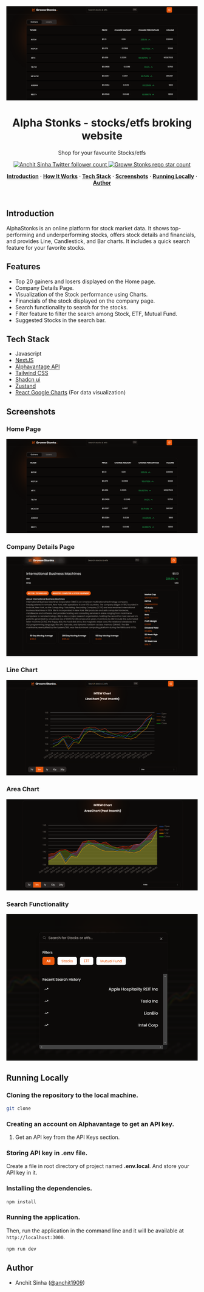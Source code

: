   <img alt="Groww Stonks - stocks/etfs broking website" src="/public/HomePage.png">
    <h1 align="center">Alpha Stonks - stocks/etfs broking website</h1>

<p align="center">
  Shop for your favourite Stocks/etfs
</p>

<p align="center">
  <a href="https://twitter.com/anchit1909" target="_blank">
    <img src="https://img.shields.io/twitter/follow/anchit1909?style=flat&label=anchit1909&logo=twitter&color=0bf&logoColor=fff" alt="Anchit Sinha Twitter follower count" />
  </a>
  <a href="https://github.com/Anchit1909/groww-stonks" target="_blank">
    <img src="https://img.shields.io/github/stars/Anchit1909/groww-stonks?label=Anchit1909%2FGrowwstonks" alt="Groww Stonks repo star count" />
  </a>
</p>

<p align="center">
  <a href="#introduction"><strong>Introduction</strong></a> ·
  <a href="#how-it-works"><strong>How It Works</strong></a> ·
  <a href="#tech-stack"><strong>Tech Stack</strong></a> ·
  <a href="#screenshots"><strong>Screenshots</strong></a> ·
  <a href="#running-locally"><strong>Running Locally</strong></a> ·
  <a href="#author"><strong>Author</strong></a>
</p>
<br/>

## Introduction

AlphaStonks is an online platform for stock market data. It shows top-performing and underperforming stocks, offers stock details and financials, and provides Line, Candlestick, and Bar charts. It includes a quick search feature for your favorite stocks.

## Features

- Top 20 gainers and losers displayed on the Home page.
- Company Details Page.
- Visualization of the Stock performance using Charts.
- Financials of the stock displayed on the company page.
- Search functionality to search for the stocks.
- Filter feature to filter the search among Stock, ETF, Mutual Fund.
- Suggested Stocks in the search bar.

## Tech Stack

- Javascript
- [NextJS](https://nextjs.org/)
- [Alphavantage API](https://www.alphavantage.co/)
- [Tailwind CSS](https://tailwindcss.com/)
- [Shadcn ui](https://ui.shadcn.com/)
- [Zustand](https://github.com/pmndrs/zustand)
- [React Google Charts](https://www.react-google-charts.com/) (For data visualization)

## Screenshots

### Home Page

<img alt="Home Page" src="/public/HomePage.png">

### Company Details Page

<img alt="Company Details Page" src="/public/CompanyDetails.png">

### Line Chart

<img alt="Line Chart" src="/public/LineChart.png">

### Area Chart

<img alt="Area Chart" src="/public/AreaChart.png">

### Search Functionality

<img alt="Search Functionality" src="/public/SearchHistory.png">

## Running Locally

### Cloning the repository to the local machine.

```bash
git clone
```

### Creating an account on Alphavantage to get an API key.

1. Get an API key from the API Keys section.

### Storing API key in .env file.

Create a file in root directory of project named **.env.local**. And store your API key in it.

### Installing the dependencies.

```bash
npm install
```

### Running the application.

Then, run the application in the command line and it will be available at `http://localhost:3000`.

```bash
npm run dev
```

## Author

- Anchit Sinha ([@anchit1909](https://twitter.com/anchit1909))
